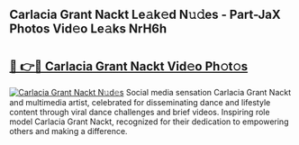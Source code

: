 ## Carlacia Grant Nackt Le𝚊k𝚎d N𝚞𝚍es - Part-JaX Photos Vid𝚎o Le𝚊ks NrH6h

# <h2><a href="http://fbasx94.evod.top/?m=Carlacia+Grant+Nackt">🔗 👉🔴 Carlacia Grant Nackt Vid𝚎o Ph𝚘t𝚘s</a></h2>

[![Carlacia Grant Nackt N𝚞d𝚎s](https://i.imgur.com/8V9OHl7.gif)](http://fbasx94.evod.top/?m=Carlacia+Grant+Nackt)
Social media sensation Carlacia Grant Nackt and multimedia artist, celebrated for disseminating dance and lifestyle content through viral dance challenges and brief videos. Inspiring role model Carlacia Grant Nackt, recognized for their dedication to empowering others and making a difference. 
